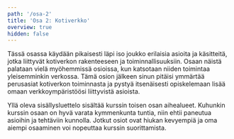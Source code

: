 ```yaml
---
path: '/osa-2'
title: 'Osa 2: Kotiverkko'
overview: true
hidden: false
---
```



Tässä osassa käydään pikaisesti läpi iso joukko erilaisia asioita ja käsitteitä, jotka liittyvät kotiverkon rakenteeseen ja toiminnallisuuksiin. Osaan näistä palataan vielä myöhemmissä osioissa, kun katsotaan niiden toimintaa yleisemminkin verkossa. Tämä osion jälkeen sinun pitäisi ymmärtää perusasiat kotiverkon toiminnasta ja pystyä itsenäisesti opiskelemaan lisää omaan verkkoympäristöösi liittyvistä asioista.


<please-login></please-login>

<pages-in-this-section></pages-in-this-section>

Yllä oleva sisällysluettelo sisältää kurssin toisen osan aihealueet. Kuhunkin kurssin osaan on hyvä varata kymmenkunta tuntia, niin ehtii paneutua asioihin ja tehtäviin kunnolla. Jotkut osiot ovat hiukan kevyempiä ja oma aiempi osaaminen voi nopeuttaa kurssin suorittamista.


<exercises-in-this-section></exercises-in-this-section>
